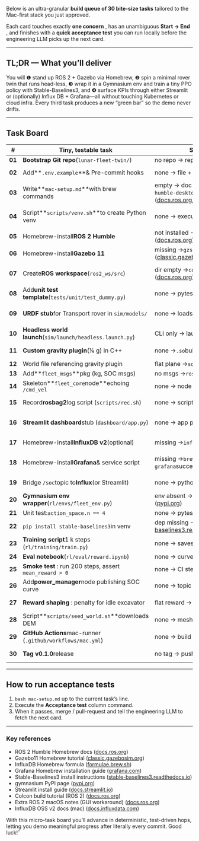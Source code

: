 Below is an ultra-granular **build queue of 30 bite-size tasks** tailored to the Mac-first stack you just approved.

Each card touches exactly  **one concern** , has an unambiguous  **Start → End** , and finishes with a **quick acceptance test** you can run locally before the engineering LLM picks up the next card.

---

## TL;DR — What you’ll deliver

You will ❶ stand up ROS 2 + Gazebo via Homebrew, ❷ spin a minimal rover twin that runs head-less, ❸ wrap it in a Gymnasium env and train a tiny PPO policy with Stable-Baselines3, and ❹ surface KPIs through either Streamlit or (optionally) Influx DB + Grafana—all without touching Kubernetes or cloud infra. Every third task produces a new “green bar” so the demo never drifts.

---

## Task Board

| #            | Tiny, testable task                                                | Start → End                                                                                                                                                                                                                                                                                                                                                                                             | Acceptance test                                                                                                                                                                                     |
| ------------ | ------------------------------------------------------------------ | -------------------------------------------------------------------------------------------------------------------------------------------------------------------------------------------------------------------------------------------------------------------------------------------------------------------------------------------------------------------------------------------------------- | --------------------------------------------------------------------------------------------------------------------------------------------------------------------------------------------------- |
| **01** | **Bootstrap Git repo**(`lunar-fleet-twin/`)                | no repo → repo on GitHub                                                                                                                                                                                                                                                                                                                                                                                | `git clone`succeeds                                                                                                                                                                               |
| **02** | Add**`.env.example`**& Pre-commit hooks                          | none → file + hook committed                                                                                                                                                                                                                                                                                                                                                                            | `pre-commit run --all-files`passes                                                                                                                                                                |
| **03** | Write**`mac-setup.md`**with brew commands                        | empty → doc lists `brew install ros-humble-desktop gazebo11`etc. ([docs.ros.org](https://docs.ros.org/en/humble/Installation/Alternatives/macOS-Development-Setup.html?utm_source=chatgpt.com "macOS (source) — ROS 2 Documentation: Humble documentation"),[classic.gazebosim.org](https://classic.gazebosim.org/tutorials?tut=install_on_mac&utm_source=chatgpt.com "Install Gazebo on Mac (using homebrew)")) | reviewer opens file                                                                                                                                                                                 |
| **04** | Script**`scripts/venv.sh`**to create Python venv                 | none → executable script                                                                                                                                                                                                                                                                                                                                                                                | `bash scripts/venv.sh`drops an `.venv/`dir                                                                                                                                                      |
| **05** | Homebrew-install**ROS 2 Humble**                             | not installed →`ros2 --version`works ([docs.ros.org](https://docs.ros.org/en/humble/Installation/Alternatives/macOS-Development-Setup.html?utm_source=chatgpt.com "macOS (source) — ROS 2 Documentation: Humble documentation"))                                                                                                                                                                           | `ros2 --version`prints                                                                                                                                                                            |
| **06** | Homebrew-install**Gazebo 11**                                | missing →`gzserver --version`prints ([classic.gazebosim.org](https://classic.gazebosim.org/tutorials?tut=install_on_mac&utm_source=chatgpt.com "Install Gazebo on Mac (using homebrew)"))                                                                                                                                                                                                                   | binary responds                                                                                                                                                                                     |
| **07** | Create**ROS workspace**(`ros2_ws/src`)                     | dir empty →`colcon build`ok ([docs.ros.org](https://docs.ros.org/en/foxy/Tutorials/Beginner-Client-Libraries/Colcon-Tutorial.html?utm_source=chatgpt.com "Using colcon to build packages — ROS 2 Documentation"))                                                                                                                                                                                          | `source install/setup.bash`adds env                                                                                                                                                               |
| **08** | Add**unit test template**(`tests/unit/test_dummy.py`)      | none → pytest passes                                                                                                                                                                                                                                                                                                                                                                                    | `pytest -q`= 1 passed                                                                                                                                                                             |
| **09** | **URDF stub**for Transport rover in `sim/models/`          | none → loads in RViz                                                                                                                                                                                                                                                                                                                                                                                    | `ros2 launch sim view_stub.launch.py`shows model                                                                                                                                                  |
| **10** | **Headless world launch**(`sim/launch/headless.launch.py`) | CLI only → launch file exists                                                                                                                                                                                                                                                                                                                                                                           | `ros2 launch sim headless.launch.py`exits 0                                                                                                                                                       |
| **11** | **Custom gravity plugin**(1⁄6 g) in C++                     | none →`.so`builds                                                                                                                                                                                                                                                                                                                                                                                     | topic `/world/gravity`≈ -1.63 m s⁻²                                                                                                                                                            |
| **12** | World file referencing gravity plugin                              | flat plane →`south_pole.world`loads                                                                                                                                                                                                                                                                                                                                                                   | digger “floats” correctly                                                                                                                                                                         |
| **13** | Add**`fleet_msgs`**pkg (kg, SOC msgs)                            | no msgs →`ros2 interface show`ok                                                                                                                                                                                                                                                                                                                                                                      | compiles in workspace                                                                                                                                                                               |
| **14** | Skeleton**`fleet_core`node**echoing `/cmd_vel`                 | none → node publishes                                                                                                                                                                                                                                                                                                                                                                                   | `ros2 topic echo /cmd_vel`prints                                                                                                                                                                  |
| **15** | Record**rosbag2**log script (`scripts/rec.sh`)             | none → script saves file                                                                                                                                                                                                                                                                                                                                                                                | bag > 0 KB on disk ([docs.ros.org](https://docs.ros.org/en/foxy/Tutorials/Beginner-Client-Libraries/Colcon-Tutorial.html?utm_source=chatgpt.com "Using colcon to build packages — ROS 2 Documentation")) |
| **16** | **Streamlit dashboard**stub (`dashboard/app.py`)           | none → app prints “Hello”                                                                                                                                                                                                                                                                                                                                                                             | `streamlit run dashboard/app.py`opens browser                                                                                                                                                     |
| **17** | Homebrew-install**InfluxDB v2**(optional)                    | missing →`influx version`                                                                                                                                                                                                                                                                                                                                                                             | command returns ✔ ([formulae.brew.sh](https://formulae.brew.sh/formula/influxdb?utm_source=chatgpt.com "influxdb - Homebrew Formulae"))                                                                  |
| **18** | Homebrew-install**Grafana**& service script                  | missing →`brew services start grafana`succeeds ([grafana.com](https://grafana.com/docs/grafana/latest/setup-grafana/installation/mac/?utm_source=chatgpt.com "Install Grafana on macOS"))                                                                                                                                                                                                                   | `curl localhost:3000`returns login HTML                                                                                                                                                           |
| **19** | Bridge `/soc`topic to**Influx**(or Streamlit)              | none → python bridge publishes                                                                                                                                                                                                                                                                                                                                                                          | query or chart shows time-series                                                                                                                                                                    |
| **20** | **Gymnasium env wrapper**(`rl/envs/fleet_env.py`)          | env absent →`gym.make`works ([pypi.org](https://pypi.org/project/gymnasium/?utm_source=chatgpt.com "gymnasium - PyPI"))                                                                                                                                                                                                                                                                                     | `env.reset()`returns ndarray                                                                                                                                                                      |
| **21** | Unit test:`action_space.n == 4`                                  | none → pytest passes                                                                                                                                                                                                                                                                                                                                                                                    | CI green                                                                                                                                                                                            |
| **22** | `pip install stable-baselines3`in venv                           | dep missing → import ok ([stable-baselines3.readthedocs.io](https://stable-baselines3.readthedocs.io/en/master/guide/install.html?utm_source=chatgpt.com "Installation — Stable Baselines3 2.6.1a1 documentation"))                                                                                                                                                                                          | `python -c "import stable_baselines3"`                                                                                                                                                            |
| **23** | **Training script**1 k steps (`rl/training/train.py`)      | none → saves `ppo.zip`                                                                                                                                                                                                                                                                                                                                                                                | file exists, size > 0                                                                                                                                                                               |
| **24** | **Eval notebook**(`rl/eval/reward.ipynb`)                  | none → curve plotted                                                                                                                                                                                                                                                                                                                                                                                    | screenshot added to repo                                                                                                                                                                            |
| **25** | **Smoke test** : run 200 steps, assert `mean_reward > 0`   | none → CI step green                                                                                                                                                                                                                                                                                                                                                                                    |                                                                                                                                                                                                     |
| **26** | Add**power_manager**node publishing SOC curve                | none → topic `/soc`updates                                                                                                                                                                                                                                                                                                                                                                            | dig loop consumes battery                                                                                                                                                                           |
| **27** | **Reward shaping** : penalty for idle excavator              | flat reward → code committed                                                                                                                                                                                                                                                                                                                                                                            | smoke test reward ↑ vs prev                                                                                                                                                                        |
| **28** | Script**`scripts/seed_world.sh`**downloads DEM                   | none → mesh in `sim/worlds/`                                                                                                                                                                                                                                                                                                                                                                          | file size > 5 MB                                                                                                                                                                                    |
| **29** | **GitHub Actions**mac-runner (`.github/workflows/mac.yml`) | none → build badge green                                                                                                                                                                                                                                                                                                                                                                                | action runs colcon + pytest                                                                                                                                                                         |
| **30** | **Tag v0.1.0**release                                        | no tag → pushed to GitHub                                                                                                                                                                                                                                                                                                                                                                               | `gh release view`shows notes                                                                                                                                                                      |

---

## How to run acceptance tests

1. `bash mac-setup.md` up to the current task’s line.
2. Execute the **Acceptance test** column command.
3. When it passes, merge / pull-request and tell the engineering LLM to fetch the next card.

---

### Key references

* ROS 2 Humble Homebrew docs ([docs.ros.org](https://docs.ros.org/en/humble/Installation/Alternatives/macOS-Development-Setup.html?utm_source=chatgpt.com "macOS (source) — ROS 2 Documentation: Humble documentation"))
* Gazebo11 Homebrew tutorial ([classic.gazebosim.org](https://classic.gazebosim.org/tutorials?tut=install_on_mac&utm_source=chatgpt.com "Install Gazebo on Mac (using homebrew)"))
* InfluxDB Homebrew formula ([formulae.brew.sh](https://formulae.brew.sh/formula/influxdb?utm_source=chatgpt.com "influxdb - Homebrew Formulae"))
* Grafana Homebrew installation guide ([grafana.com](https://grafana.com/docs/grafana/latest/setup-grafana/installation/mac/?utm_source=chatgpt.com "Install Grafana on macOS"))
* Stable-Baselines3 install instructions ([stable-baselines3.readthedocs.io](https://stable-baselines3.readthedocs.io/en/master/guide/install.html?utm_source=chatgpt.com "Installation — Stable Baselines3 2.6.1a1 documentation"))
* gymnasium PyPI page ([pypi.org](https://pypi.org/project/gymnasium/?utm_source=chatgpt.com "gymnasium - PyPI"))
* Streamlit install guide ([docs.streamlit.io](https://docs.streamlit.io/get-started/installation?utm_source=chatgpt.com "Install Streamlit"))
* Colcon build tutorial (ROS 2) ([docs.ros.org](https://docs.ros.org/en/foxy/Tutorials/Beginner-Client-Libraries/Colcon-Tutorial.html?utm_source=chatgpt.com "Using colcon to build packages — ROS 2 Documentation"))
* Extra ROS 2 macOS notes (GUI workaround) ([docs.ros.org](https://docs.ros.org/en/humble/Tutorials/Advanced/Simulators/Webots/Installation-MacOS.html?utm_source=chatgpt.com "Installation (macOS) — ROS 2 Documentation: Humble documentation"))
* InfluxDB OSS v2 docs (mac) ([docs.influxdata.com](https://docs.influxdata.com/influxdb/v2/install/?utm_source=chatgpt.com "Install InfluxDB OSS v2"))

With this micro-task board you’ll advance in deterministic, test-driven hops, letting you demo meaningful progress after literally every commit. Good luck!ˇ
